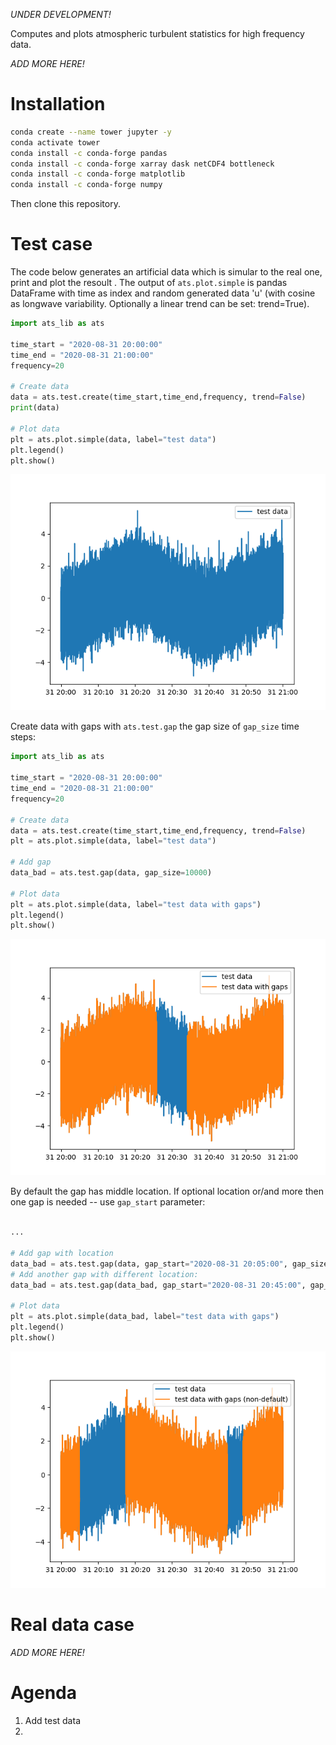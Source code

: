 *UNDER DEVELOPMENT!*

Computes and plots atmospheric turbulent statistics for high frequency data. 

*ADD MORE HERE!*

# Installation 

```bash
conda create --name tower jupyter -y
conda activate tower
conda install -c conda-forge pandas
conda install -c conda-forge xarray dask netCDF4 bottleneck
conda install -c conda-forge matplotlib
conda install -c conda-forge numpy
```
Then clone this repository.

# Test case

The code below generates an artificial data which is simular to the real one, print and plot the resoult . The output of `ats.plot.simple` is pandas DataFrame with time as index and random generated data 'u' (with cosine as longwave variability. Optionally a linear trend can be set: trend=True). 
```python
import ats_lib as ats

time_start = "2020-08-31 20:00:00"
time_end = "2020-08-31 21:00:00"
frequency=20

# Create data
data = ats.test.create(time_start,time_end,frequency, trend=False) 
print(data)

# Plot data
plt = ats.plot.simple(data, label="test data")
plt.legend()
plt.show()

```

![Alt text](./example_test_1.png "artificial data generator")


Create data with gaps with `ats.test.gap` the gap size of `gap_size` time steps:
```python
import ats_lib as ats

time_start = "2020-08-31 20:00:00"
time_end = "2020-08-31 21:00:00"
frequency=20

# Create data
data = ats.test.create(time_start,time_end,frequency, trend=False) 
plt = ats.plot.simple(data, label="test data")

# Add gap
data_bad = ats.test.gap(data, gap_size=10000)

# Plot data
plt = ats.plot.simple(data, label="test data with gaps")
plt.legend()
plt.show()
```

![Alt text](./example_test_2.png "data with default gap")


By default the gap has middle location. If optional location or/and more then one gap is needed -- use `gap_start` parameter: 


```python

...

# Add gap with location
data_bad = ats.test.gap(data, gap_start="2020-08-31 20:05:00", gap_size=15000)
# Add another gap with different location:
data_bad = ats.test.gap(data_bad, gap_start="2020-08-31 20:45:00", gap_size=5000)

# Plot data
plt = ats.plot.simple(data_bad, label="test data with gaps")
plt.legend()
plt.show()
```

![Alt text](./example_test_3.png "data with non-default gaps")


# Real data case
*ADD MORE HERE!*

# Agenda
1. Add test data
2. 